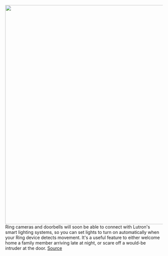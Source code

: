 <img src='https://cdn.vox-cdn.com/thumbor/hkPzmgBg8JiD336Ey7sKLEjOSxM=/0x0:2416x1538/1200x800/filters:focal(1015x576:1401x962)/cdn.vox-cdn.com/uploads/chorus_image/image/67359480/ring_doorbell_2.0.jpg' width='700px' /><br/>
Ring cameras and doorbells will soon be able to connect with Lutron's smart lighting systems, so you can set lights to turn on automatically when your Ring device detects movement. It's a useful feature to either welcome home a family member arriving late at night, or scare off a would-be intruder at the door.
<a href='https://www.theverge.com/2020/9/5/21423965/ring-doorbells-cameras-lutron-smart-lighting'> Source <a/>